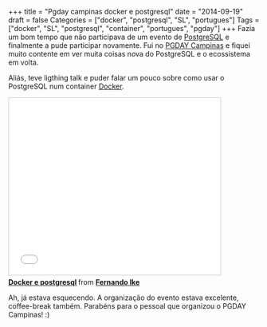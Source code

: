 +++
title = "Pgday campinas docker e postgresql"
date = "2014-09-19"
draft = false
Categories = ["docker", "postgresql", "SL", "portugues"]
Tags = ["docker", "SL", "postgresql", "container", "portugues", "pgday"]
+++
Fazia um bom tempo que não participava de um evento de [PostgreSQL][postgresql] 
e finalmente a pude participar novamente. Fui no [PGDAY Campinas][pgday] e fiquei 
muito contente em ver muita coisas nova do PostgreSQL e o ecossistema em volta. 

Aliás, teve ligthing talk e puder falar um pouco sobre como usar o 
PostgreSQL num container [Docker][docker].

<iframe src="//www.slideshare.net/slideshow/embed_code/38899288" width="425" height="355" frameborder="0" marginwidth="0" marginheight="0" scrolling="no" style="border:1px solid #CCC; border-width:1px; margin-bottom:5px; max-width: 100%;" allowfullscreen> </iframe> <div style="margin-bottom:5px"> <strong> <a href="//www.slideshare.net/fernandoike/docker-postgresql" title="Docker e postgresql" target="_blank">Docker e postgresql</a> </strong> from <strong><a href="//www.slideshare.net/fernandoike" target="_blank">Fernando Ike</a></strong> </div>


Ah, já estava esquecendo. A organização do evento estava excelente, 
coffee-break também. Parabéns para o pessoal que organizou o PGDAY 
Campinas! :)

[postgresql]: http://www.postgresql.org
[pgday]: http://pgdaycampinas.com.br/
[docker]: http://www.docker.io/
